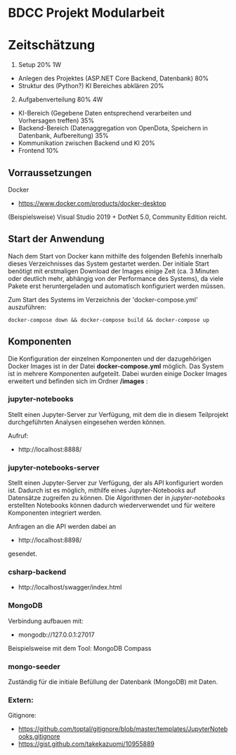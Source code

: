 # BDCC Projekt Modularbeit

# Zeitschätzung
1. Setup 20% 1W
- Anlegen des Projektes (ASP.NET Core Backend, Datenbank) 80%
- Struktur des (Python?) KI Bereiches abklären 20%

2. Aufgabenverteilung 80% 4W
- KI-Bereich (Gegebene Daten entsprechend verarbeiten und Vorhersagen treffen) 35%
- Backend-Bereich (Datenaggregation von OpenDota, Speichern in Datenbank, Aufbereitung) 35%
- Kommunikation zwischen Backend und KI 20%
- Frontend 10%

## Vorraussetzungen

Docker

- https://www.docker.com/products/docker-desktop

(Beispielsweise) Visual Studio 2019 + DotNet 5.0, Community Edition reicht.

## Start der Anwendung

Nach dem Start von Docker kann mithilfe des folgenden Befehls innerhalb dieses Verzeichnisses das System gestartet werden. Der initiale Start benötigt mit erstmaligen Download der Images einige Zeit (ca. 3 Minuten oder deutlich mehr, abhängig von der Performance des Systems), da viele Pakete erst heruntergeladen und automatisch konfiguriert werden müssen.

Zum Start des Systems im Verzeichnis der 'docker-compose.yml' auszuführen:

```
docker-compose down && docker-compose build && docker-compose up
```

## Komponenten

Die Konfiguration der einzelnen Komponenten und der dazugehörigen Docker Images ist in der Datei **docker-compose.yml** möglich.
Das System ist in mehrere Komponenten aufgeteilt. Dabei wurden einige Docker Images erweitert und befinden sich im Ordner **/images** :

### jupyter-notebooks
Stellt einen Jupyter-Server zur Verfügung, mit dem die in diesem Teilprojekt durchgeführten Analysen eingesehen werden können.

Aufruf:
- http://localhost:8888/

### jupyter-notebooks-server
Stellt einen Jupyter-Server zur Verfügung, der als API konfiguriert worden ist. Dadurch ist es möglich, mithilfe eines Jupyter-Notebooks auf Datensätze zugreifen zu können. Die Algorithmen der in *jupyter-notebooks* erstellten Notebooks können dadurch wiederverwendet und für weitere Komponenten integriert werden.

Anfragen an die API werden dabei an

- http://localhost:8898/

gesendet.

### csharp-backend

- http://localhost/swagger/index.html

### MongoDB

Verbindung aufbauen mit:

- mongodb://127.0.0.1:27017

Beispielsweise mit dem Tool: MongoDB Compass

### mongo-seeder
Zuständig für die initiale Befüllung der Datenbank (MongoDB) mit Daten.

### Extern:

Gitignore:

- https://github.com/toptal/gitignore/blob/master/templates/JupyterNotebooks.gitignore
- https://gist.github.com/takekazuomi/10955889
